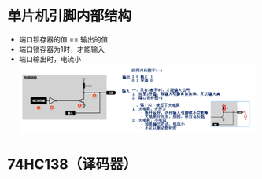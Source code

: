 # 单片机引脚内部结构
- 端口锁存器的值 == 输出的值
- 端口锁存器为1时，才能输入
- 端口输出时，电流小
![](../photo/Pasted%20image%2020250811155722.png)

# 74HC138（译码器）
